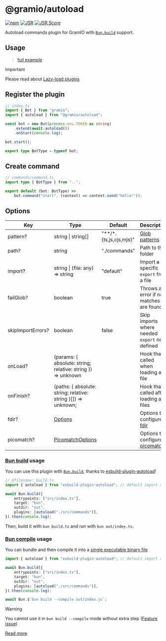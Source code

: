 # @gramio/autoload

[![npm](https://img.shields.io/npm/v/@gramio/autoload?logo=npm&style=flat&labelColor=000&color=3b82f6)](https://www.npmjs.org/package/@gramio/autoload)
[![JSR](https://jsr.io/badges/@gramio/autoload)](https://jsr.io/@gramio/autoload)
[![JSR Score](https://jsr.io/badges/@gramio/autoload/score)](https://jsr.io/@gramio/autoload)

Autoload commands plugin for GramIO with [`Bun.build`](#bun-build-usage) support.

## Usage

> [full example](https://github.com/gramiojs/autoload/tree/main/example)

> [!IMPORTANT]
> Please read about [Lazy-load plugins](https://gramio.dev/plugins/official/autoload.html)

## Register the plugin

```ts
// index.ts
import { Bot } from "gramio";
import { autoload } from "@gramio/autoload";

const bot = new Bot(process.env.TOKEN as string)
    .extend(await autoload())
    .onStart(console.log);

bot.start();

export type BotType = typeof bot;
```

## Create command

```ts
// commands/command.ts
import type { BotType } from "..";

export default (bot: BotType) =>
    bot.command("start", (context) => context.send("hello!"));
```

## Options

| Key               | Type                                                                                               | Default                    | Description                                                               |
| ----------------- | -------------------------------------------------------------------------------------------------- | -------------------------- | ------------------------------------------------------------------------- |
| pattern?          | string \| string[]                                                                                 | "\*\*\/\*.{ts,js,cjs,mjs}" | [Glob patterns](<https://en.wikipedia.org/wiki/Glob_(programming)>)       |
| path?             | string                                                                                             | "./commands"               | Path to the folder                                                        |
| import?           | string \| (file: any) => string                                                                    | "default"                  | Import a specific `export` from a file                                    |
| failGlob?         | boolean                                                                                            | true                       | Throws an error if no matches are found                                   |
| skipImportErrors? | boolean                                                                                            | false                      | Skip imports where needed `export` not defined                            |
| onLoad?           | (params: { absolute: string; relative: string }) => unknown                                        |                            | Hook that is called when loading a file                                   |
| onFinish?         | (paths: { absolute: string; relative: string }[]) => unknown;                                      |                            | Hook that is called after loading all files                               |
| fdir?             | [Options](https://github.com/thecodrr/fdir/blob/HEAD/documentation.md#method-chaining-alternative) |                            | Options to configure [fdir](https://github.com/thecodrr/fdir)             |
| picomatch?        | [PicomatchOptions](https://github.com/micromatch/picomatch?tab=readme-ov-file#picomatch-options)   |                            | Options to configure [picomatch](https://www.npmjs.com/package/picomatch) |

### [Bun build](https://bun.sh/docs/bundler) usage

You can use this plugin with [`Bun.build`](https://bun.sh/docs/bundler), thanks to [esbuild-plugin-autoload](https://github.com/kravetsone/esbuild-plugin-autoload)!

```ts
// @filename: build.ts
import { autoload } from "esbuild-plugin-autoload"; // default import also supported

await Bun.build({
    entrypoints: ["src/index.ts"],
    target: "bun",
    outdir: "out",
    plugins: [autoload("./src/commands")],
}).then(console.log);
```

Then, build it with `bun build.ts` and run with `bun out/index.ts`.

### [Bun compile](https://bun.sh/docs/bundler/executables) usage

You can bundle and then compile it into a [single executable binary file](https://bun.sh/docs/bundler/executables)

```ts
import { autoload } from "esbuild-plugin-autoload"; // default import also supported

await Bun.build({
    entrypoints: ["src/index.ts"],
    target: "bun",
    outdir: "out",
    plugins: [autoload("./src/commands")],
}).then(console.log);

await Bun.$`bun build --compile out/index.js`;
```

> [!WARNING]
> You cannot use it in `bun build --compile` mode without extra step ([Feature issue](https://github.com/oven-sh/bun/issues/11895))

[Read more](https://github.com/kravetsone/esbuild-plugin-autoload)
